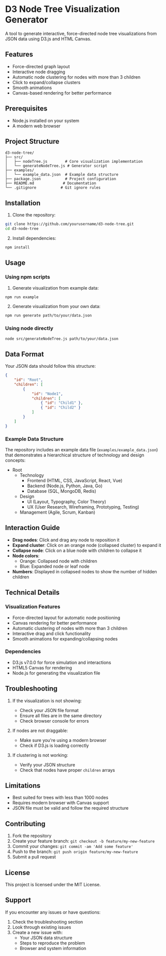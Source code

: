 # D3 Node Tree Visualization Generator

A tool to generate interactive, force-directed node tree visualizations from JSON data using D3.js and HTML Canvas.

## Features

- Force-directed graph layout
- Interactive node dragging
- Automatic node clustering for nodes with more than 3 children
- Click to expand/collapse clusters
- Smooth animations
- Canvas-based rendering for better performance

## Prerequisites

- Node.js installed on your system
- A modern web browser

## Project Structure

```
d3-node-tree/
├── src/
│   ├── nodeTree.js        # Core visualization implementation
│   └── generateNodeTree.js # Generator script
├── examples/
│   └── example_data.json  # Example data structure
├── package.json           # Project configuration
├── README.md             # Documentation
└── .gitignore           # Git ignore rules
```

## Installation

1. Clone the repository:
```bash
git clone https://github.com/yourusername/d3-node-tree.git
cd d3-node-tree
```

2. Install dependencies:
```bash
npm install
```

## Usage

### Using npm scripts

1. Generate visualization from example data:
```bash
npm run example
```

2. Generate visualization from your own data:
```bash
npm run generate path/to/your/data.json
```

### Using node directly
```bash
node src/generateNodeTree.js path/to/your/data.json
```

## Data Format

Your JSON data should follow this structure:
```json
{
    "id": "Root",
    "children": [
        {
            "id": "Node1",
            "children": [
                { "id": "Child1" },
                { "id": "Child2" }
            ]
        }
    ]
}
```

### Example Data Structure
The repository includes an example data file (`examples/example_data.json`) that demonstrates a hierarchical structure of technology and design concepts:

- Root
  - Technology
    - Frontend (HTML, CSS, JavaScript, React, Vue)
    - Backend (Node.js, Python, Java, Go)
    - Database (SQL, MongoDB, Redis)
  - Design
    - UI (Layout, Typography, Color Theory)
    - UX (User Research, Wireframing, Prototyping, Testing)
  - Management (Agile, Scrum, Kanban)

## Interaction Guide

- **Drag nodes**: Click and drag any node to reposition it
- **Expand cluster**: Click on an orange node (collapsed cluster) to expand it
- **Collapse node**: Click on a blue node with children to collapse it
- **Node colors**:
  - Orange: Collapsed node with children
  - Blue: Expanded node or leaf node
- **Numbers**: Displayed in collapsed nodes to show the number of hidden children

## Technical Details

### Visualization Features
- Force-directed layout for automatic node positioning
- Canvas rendering for better performance
- Automatic clustering of nodes with more than 3 children
- Interactive drag and click functionality
- Smooth animations for expanding/collapsing nodes

### Dependencies
- D3.js v7.0.0 for force simulation and interactions
- HTML5 Canvas for rendering
- Node.js for generating the visualization file

## Troubleshooting

1. If the visualization is not showing:
   - Check your JSON file format
   - Ensure all files are in the same directory
   - Check browser console for errors

2. If nodes are not draggable:
   - Make sure you're using a modern browser
   - Check if D3.js is loading correctly

3. If clustering is not working:
   - Verify your JSON structure
   - Check that nodes have proper `children` arrays

## Limitations

- Best suited for trees with less than 1000 nodes
- Requires modern browser with Canvas support
- JSON file must be valid and follow the required structure

## Contributing

1. Fork the repository
2. Create your feature branch: `git checkout -b feature/my-new-feature`
3. Commit your changes: `git commit -am 'Add some feature'`
4. Push to the branch: `git push origin feature/my-new-feature`
5. Submit a pull request

## License

This project is licensed under the MIT License.

## Support

If you encounter any issues or have questions:
1. Check the troubleshooting section
2. Look through existing issues
3. Create a new issue with:
   - Your JSON data structure
   - Steps to reproduce the problem
   - Browser and system information 